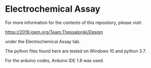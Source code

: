 # Electrochemical Assay
For more information for the contents of this repository, please visit:

https://2019.igem.org/Team:Thessaloniki/Design

under the Electrochemical Assay tab.

The python files found here are tested on Windows 10 and python 3.7.

For the arduino codes, Arduino IDE 1.8 was used.
